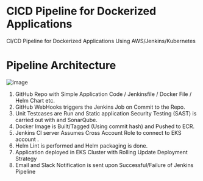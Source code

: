 # CICD Pipeline for Dockerized Applications
CI/CD Pipeline for Dockerized Applications Using AWS/Jenkins/Kubernetes
# Pipeline Architecture

![image](https://user-images.githubusercontent.com/66190700/162047506-401b105e-55d9-445b-9d38-f7bf32b30bce.png)

1. GitHub Repo with Simple Application Code / Jenkinsfile / Docker File / Helm Chart etc.
2. GitHub WebHooks triggers the Jenkins Job on Commit to the Repo.
3. Unit Testcases are Run and Static application Security Testing (SAST) is carried out with and SonarQube.
4. Docker Image is Built/Tagged (Using commit hash) and Pushed to ECR.
5. Jenkins CI server Assumes Cross Account Role to connect to EKS account .
6. Helm Lint is performed and Helm packaging is done. 
7. Application deployed in EKS Cluster with Rolling Update Deployment Strategy 
8. Email and Slack Notification is sent upon Successful/Failure of Jenkins Pipeline
